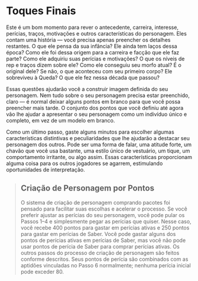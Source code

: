 # Toques Finais

Este é um bom momento para rever o antecedente, carreira, interesse, perícias, traços, motivações e outros características do personagem. Eles contam uma história — você precisa apenas preencher os detalhes restantes. O que ele pensa da sua infância? Ele ainda tem laços dessa época? Como ele foi dessa origem para a carreira e facção que ele faz parte? Como ele adquiriu suas perícias e motivações? O que os níveis de rep e traços dizem sobre ele? Como ele conseguiu seu morfo atual? É o original dele? Se não, o que aconteceu com seu primeiro corpo? Ele sobreviveu à Queda? O que ele fez nessa década que passou?

Essas questões ajudarão você a construir imagem definida do seu personagem. Nem tudo sobre o seu personagem precisa estar preenchido, claro — é normal deixar alguns pontos em branco para que você possa preencher mais tarde. O conjunto dos pontos que você definiu até agora vão lhe ajudar a apresentar o seu personagem como um indivíduo único e completo, em vez de um modelo em branco.

Como um último passo, gaste alguns minutos para escolher algumas características distintivas e peculiaridades que lhe ajudarão a destacar seu personagem dos outros. Pode ser uma forma de falar, uma atitude forte, um chavão que você usa bastante, uma estilo único de vestuário, um tique, um comportamento irritante, ou algo assim. Essas características proporcionam alguma coisa para os outros jogadores se agarrem, estimulando oportunidades de interpretação.

<blockquote>

## Criação de Personagem por Pontos

O sistema de criação de personagem comprando pacotes foi pensado para facilitar suas escolhas e acelerar o processo. Se você preferir ajustar as perícias do seu personagem, você pode pular os Passos 1–4 e simplesmente pegar as perícias que quiser. Nesse caso, você recebe 400 pontos para gastar em perícias ativas e 250 pontos para gastar em perícias de Saber. Você pode gastar alguns dos pontos de perícias ativas em perícias de Saber, mas você não pode usar pontos de perícia de Saber para comprar perícias ativas. Os outros passos do processo de criação de personagem são feitos conforme descritos. Seus pontos de perícia são combinados com as aptidões vinculadas no Passo 6 normalmente; nenhuma perícia inicial pode exceder 80.

</blockquote>
